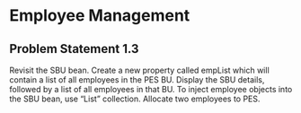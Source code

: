 # Employee Management 

## Problem Statement 1.3 
Revisit the SBU bean. Create a new property called empList which will contain a list of all employees in the PES BU. Display the SBU details, followed by a list of all employees in that BU. To inject employee objects into the SBU bean, use “List” collection. Allocate two employees to PES. 
